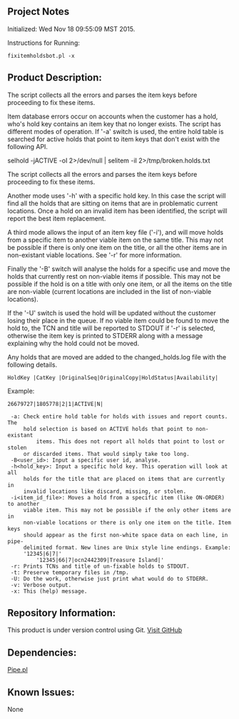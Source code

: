 Project Notes
-------------
Initialized: Wed Nov 18 09:55:09 MST 2015.

Instructions for Running:
```
fixitemholdsbot.pl -x
```

Product Description:
--------------------
The script collects all the errors and parses the item keys before proceeding to fix these items.

Item database errors occur on accounts when the customer has a hold, who's
hold key contains an item key that no longer exists. The script has
different modes of operation. If '-a' switch is used, the entire hold table
is searched for active holds that point to item keys that don't exist with
the following API.

 selhold -jACTIVE -oI 2>/dev/null | selitem -iI  2>/tmp/broken.holds.txt

The script collects all the errors and parses the item keys before proceeding
to fix these items.

Another mode uses '-h' with a specific hold key. In this case the script
will find all the holds that are sitting on items that are in problematic
current locations. Once a hold on an invalid item has been identified, the
script will report the best item replacement.

A third mode allows the input of an item key file ('-i'), and will move holds from
a specific item to another viable item on the same title. This may not be possible
if there is only one item on the title, or all the other items are in non-existant
viable locations. See '-r' for more information.

Finally the '-B' switch will analyse the holds for a specific use and move the
holds that currently rest on non-viable items if possible. This may not be
possible if the hold is on a title with only one item, or all the items on
the title are non-viable (current locations are included in the list of
non-viable locations).

If the '-U' switch is used the hold will be updated without the customer
losing their place in the queue. If no viable item could be found to move
the hold to, the TCN and title will be reported to STDOUT if '-r' is selected,
otherwise the item key is printed to STDERR along with a message explaining
why the hold could not be moved.

Any holds that are moved are added to the changed_holds.log file with the following details.
```
HoldKey |CatKey |OriginalSeq|OriginalCopy|HoldStatus|Availability|
```
Example:
```
26679727|1805778|2|1|ACTIVE|N|
```


```
 -a: Check entire hold table for holds with issues and report counts. The
     hold selection is based on ACTIVE holds that point to non-existant
         items. This does not report all holds that point to lost or stolen
     or discarded items. That would simply take too long.
 -B<user_id>: Input a specific user id, analyse.
 -h<hold_key>: Input a specific hold key. This operation will look at all
     holds for the title that are placed on items that are currently in
     invalid locations like discard, missing, or stolen.
 -i<item_id_file>: Moves a hold from a specific item (like ON-ORDER) to another
     viable item. This may not be possible if the only other items are in
     non-viable locations or there is only one item on the title. Item keys
     should appear as the first non-white space data on each line, in pipe-
     delimited format. New lines are Unix style line endings. Example:
     '12345|6|7|'
         '12345|66|7|ocn2442309|Treasure Island|'
 -r: Prints TCNs and title of un-fixable holds to STDOUT.
 -t: Preserve temporary files in /tmp.
 -U: Do the work, otherwise just print what would do to STDERR.
 -v: Verbose output.
 -x: This (help) message.
```
 
Repository Information:
-----------------------
This product is under version control using Git.
[Visit GitHub](https://github.com/Edmonton-Public-Library)

Dependencies:
-------------
[Pipe.pl](https://github.com/anisbet/pipe)

Known Issues:
-------------
None
